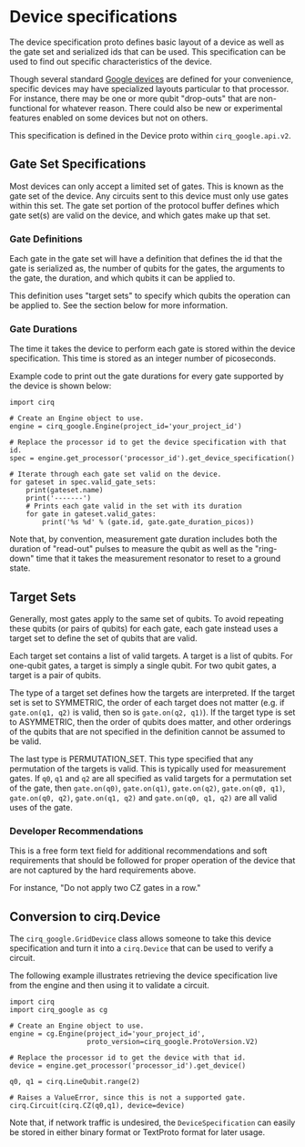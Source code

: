 # Device specifications

The device specification proto defines basic layout of a device as well as the
gate set and serialized ids that can be used.  This specification can be used
to find out specific characteristics of the device.

Though several standard [Google devices](devices.md) are defined for your
convenience, specific devices may have specialized layouts particular to that
processor.  For instance, there may be one or more qubit "drop-outs" that are
non-functional for whatever reason.   There could also be new or experimental
features enabled on some devices but not on others.

This specification is defined in the Device proto within `cirq_google.api.v2`.

## Gate Set Specifications

Most devices can only accept a limited set of gates.  This is known as the
gate set of the device.   Any circuits sent to this device must only use gates
within this set.  The gate set portion of the protocol buffer defines which
gate set(s) are valid on the device, and which gates make up that set.

### Gate Definitions

Each gate in the gate set will have a definition that defines the id that
the gate is serialized as, the number of qubits for the gates, the arguments
to the gate, the duration, and which qubits it can be applied to.

This definition uses "target sets" to specify which qubits the operation can
be applied to.  See the section below for more information.

### Gate Durations

The time it takes the device to perform each gate is stored within the device
specification.  This time is stored as an integer number of picoseconds.

Example code to print out the gate durations for every gate supported by the
device is shown below:

```
import cirq

# Create an Engine object to use.
engine = cirq_google.Engine(project_id='your_project_id')

# Replace the processor id to get the device specification with that id.
spec = engine.get_processor('processor_id').get_device_specification()

# Iterate through each gate set valid on the device.
for gateset in spec.valid_gate_sets:
    print(gateset.name)
    print('-------')
    # Prints each gate valid in the set with its duration
    for gate in gateset.valid_gates:
        print('%s %d' % (gate.id, gate.gate_duration_picos))
```

Note that, by convention, measurement gate duration includes both the duration
of "read-out" pulses to measure the qubit as well as the "ring-down" time that
it takes the measurement resonator to reset to a ground state.

## Target Sets

Generally, most gates apply to the same set of qubits.  To avoid repeating
these qubits (or pairs of qubits) for each gate, each gate instead uses a
target set to define the set of qubits that are valid.

Each target set contains a list of valid targets.  A target is a list of qubits.
For one-qubit gates, a target is simply a single qubit.  For two qubit gates,
a target is a pair of qubits.

The type of a target set defines how the targets are interpreted.  If the
target set is set to SYMMETRIC, the order of each target does not matter (e.g.
if `gate.on(q1, q2)` is valid, then so is `gate.on(q2, q1)`).  If the target
type is set to ASYMMETRIC, then the order of qubits does matter, and other
orderings of the qubits that are not specified in the definition cannot be
assumed to be valid.

The last type is PERMUTATION_SET.  This type specified that any permutation of
the targets is valid.  This is typically used for measurement gates.  If `q0`,
`q1` and `q2` are all specified as valid targets for a permutation set of the
gate, then `gate.on(q0)`, `gate.on(q1)`, `gate.on(q2)`, `gate.on(q0, q1)`,
`gate.on(q0, q2)`, `gate.on(q1, q2)` and `gate.on(q0, q1, q2)` are all valid
uses of the gate.

### Developer Recommendations

This is a free form text field for additional recommendations and soft
requirements that should be followed for proper operation of the device that
are not captured by the hard requirements above.

For instance, "Do not apply two CZ gates in a row."

## Conversion to cirq.Device

The `cirq_google.GridDevice` class allows someone to take this
device specification and turn it into a `cirq.Device` that can be used to
verify a circuit.

The following example illustrates retrieving the device specification live
from the engine and then using it to validate a circuit.

```
import cirq
import cirq_google as cg

# Create an Engine object to use.
engine = cg.Engine(project_id='your_project_id',
                   proto_version=cirq_google.ProtoVersion.V2)

# Replace the processor id to get the device with that id.
device = engine.get_processor('processor_id').get_device()

q0, q1 = cirq.LineQubit.range(2)

# Raises a ValueError, since this is not a supported gate.
cirq.Circuit(cirq.CZ(q0,q1), device=device)
```

Note that, if network traffic is undesired, the `DeviceSpecification` can
easily be stored in either binary format or TextProto format for later usage.
